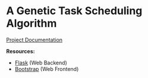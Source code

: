 A Genetic Task Scheduling Algorithm
=================================

[Project Documentation](http://theisensanders.com/genetic_task_scheduling_algorithm/)

**Resources:**

- [Flask](http://flask.pocoo.org/) (Web Backend)
- [Bootstrap](http://getbootstrap.com/) (Web Frontend)


